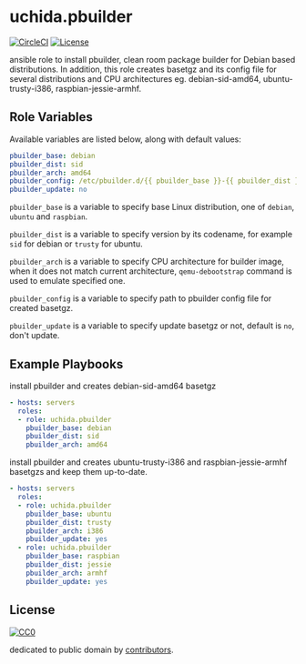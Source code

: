 # uchida.pbuilder

[![CircleCI](https://img.shields.io/circleci/project/uchida/ansible-pbuilder-role.svg)](https://circleci.com/gh/uchida/ansible-pbuilder-role)
[![License](https://img.shields.io/github/license/uchida/ansible-pbuilder-role.svg)](http://creativecommons.org/publicdomain/zero/1.0/deed)

ansible role to install pbuilder, clean room package builder for Debian based distributions.
In addition, this role creates basetgz and its config file for several distributions and CPU architectures eg. debian-sid-amd64, ubuntu-trusty-i386, raspbian-jessie-armhf.

## Role Variables

Available variables are listed below, along with default values:

```yaml
pbuilder_base: debian
pbuilder_dist: sid
pbuilder_arch: amd64
pbuilder_config: /etc/pbuilder.d/{{ pbuilder_base }}-{{ pbuilder_dist }}-{{ pbuilder_arch }}
pbuilder_update: no
```

`pbuilder_base` is a variable to specify base Linux distribution, one of `debian`, `ubuntu` and `raspbian`.

`pbuilder_dist` is a variable to specify version by its codename, for example `sid` for debian or `trusty` for ubuntu.

`pbuilder_arch` is a variable to specify CPU architecture for builder image, when it does not match current architecture,
`qemu-debootstrap` command is used to emulate specified one.

`pbuilder_config` is a variable to specify path to pbuilder config file for created basetgz.

`pbuilder_update` is a variable to specify update basetgz or not, default is `no`, don't update.

## Example Playbooks

install pbuilder and creates debian-sid-amd64 basetgz

```yaml
- hosts: servers
  roles:
  - role: uchida.pbuilder
    pbuilder_base: debian
    pbuilder_dist: sid
    pbuilder_arch: amd64
```

install pbuilder and creates ubuntu-trusty-i386 and raspbian-jessie-armhf basetgzs and keep them up-to-date.

```yaml
- hosts: servers
  roles:
  - role: uchida.pbuilder
    pbuilder_base: ubuntu
    pbuilder_dist: trusty
    pbuilder_arch: i386
    pbuilder_update: yes
  - role: uchida.pbuilder
    pbuilder_base: raspbian
    pbuilder_dist: jessie
    pbuilder_arch: armhf
    pbuilder_update: yes
```

## License

[![CC0](http://i.creativecommons.org/p/zero/1.0/88x31.png "CC0")](http://creativecommons.org/publicdomain/zero/1.0/deed)

dedicated to public domain by [contributors](https://github.com/uchida/packer-pbuilder/graphs/contributors).
